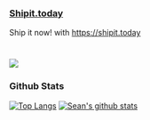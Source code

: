 ### [Shipit.today](https://shipit.today)
Ship it now! with https://shipit.today

# ![](https://i.shipit.today)


### Github Stats
[![Top Langs](https://github-readme-stats.vercel.app/api/top-langs/?username=seantomburke)](https://github.com/seantomburke)
[![Sean's github stats](https://github-readme-stats.vercel.app/api?username=seantomburke)](https://github.com/seantomburke/)

<!--
**seantomburke/seantomburke** is a ✨ _special_ ✨ repository because its `README.md` (this file) appears on your GitHub profile.

Here are some ideas to get you started:

- 🔭 I’m currently working on ...
- 🌱 I’m currently learning ...
- 👯 I’m looking to collaborate on ...
- 🤔 I’m looking for help with ...
- 💬 Ask me about ...
- 📫 How to reach me: ...
- 😄 Pronouns: ...
- ⚡ Fun fact: ...
-->
